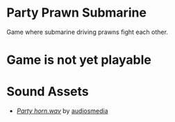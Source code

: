 # Party Prawn Submarine
Game where submarine driving prawns fight each other.

# Game is not yet playable

# Sound Assets
* _[Party horn.wav](https://www.freesound.org/people/audiosmedia/sounds/170583/)_ 
by [audiosmedia](https://www.freesound.org/people/audiosmedia/)
